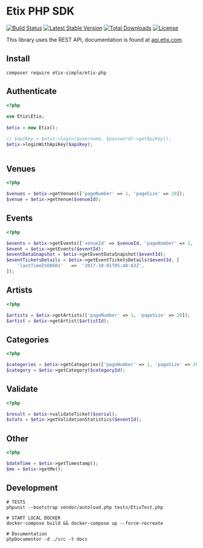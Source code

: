 # Etix PHP SDK

[![Build Status](https://travis-ci.org/etix-simple/etix-php.svg?branch=master)](https://travis-ci.org/etix-simple/etix-php)
[![Latest Stable Version](https://poser.pugx.org/etix-simple/etix-php/v/stable)](https://packagist.org/packages/etix-simple/etix-php)
[![Total Downloads](https://poser.pugx.org/etix-simple/etix-php/downloads)](https://packagist.org/packages/etix-simple/etix-php)
[![License](https://poser.pugx.org/etix-simple/etix-php/license)](https://packagist.org/packages/etix-simple/etix-php)

This library uses the REST API, documentation is found at [api.etix.com](https://api.etix.com/).

## Install

    composer require etix-simple/etix-php

## Authenticate

````php
<?php
    
use Etix\Etix;
    
$etix = new Etix();

// $apiKey = $etix->login($username, $password)->getApiKey();
$etix->loginWithApiKey($apiKey);
    
````

## Venues

````php
<?php

$venues = $etix->getVenues(['pageNumber' => 1, 'pageSize' => 20]);
$venue = $etix->getVenue($venueId);
````

## Events

````php
<?php

$events = $etix->getEvents(['venueId' => $venueId, 'pageNumber' => 1, 'pageSize' => 20]);
$event = $etix->getEvents($eventId);
$eventDataSnapshot = $etix->getEventDataSnapshot($eventId);
$eventTicketsDetails = $etix->getEventTicketsDetails($eventId, [
    'lastTimeISO8601'   =>  '2017-10-01T05:48:03Z',
]);

````

## Artists

````php
<?php

$artists = $etix->getArtists(['pageNumber' => 1, 'pageSize' => 20]);
$artist = $etix->getArtist($artistId);
````

## Categories

````php
<?php

$categories = $etix->getCategories(['pageNumber' => 1, 'pageSize' => 20]);
$category = $etix->getCategory($categoryId);
````

## Validate

````php
<?php

$result = $etix->validateTicket($serial);
$stats = $etix->getValidationStatistics($eventId);

````

## Other

````php
<?php

$dateTime = $etix->getTimestamp();
$me = $etix->getMe();

````

## Development

    # TESTS
    phpunit --bootstrap vendor/autoload.php tests/EtixTest.php

    # START LOCAL DOCKER
    docker-compose build && docker-compose up --force-recreate

    # Documentation
    phpDocumentor -d ./src -t docs
